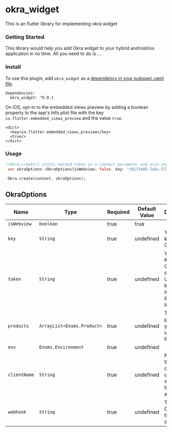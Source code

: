 # okra_widget

This is an flutter library for implementing okra widget

### Getting Started
This library would help you add Okra widget to your hybrid android/ios application in no time. All you need to do is ...

### Install
To use this plugin, add `okra_widget` as a [dependency in your pubspec.yaml file](https://flutter.io/platform-plugins/).
```pub
dependencies:
  okra_widget: ^0.0.1
```

On iOS, opt-in to the embedded views preview by adding a boolean property to the app's Info.plist file with the key     `io.flutter.embedded_views_preview` and the value `true`.

```plist
<dict>  
  <key>io.flutter.embedded_views_preview</key>
  <true/>  
</dict>
```

### Usage
```dart
//Okra.create() static method takes in a context parameter and also and OkraOption parameter-->
 var okraOptions =OkraOptions(isWebview: false, key: "c81f3e05-7a5c-5727-8d33-1113a3c7a5e4", token: "5d8a35224d8113507c7521ac",products: [Product.auth, Product.balance], environment: Environment.dev, clientName: "Bassey");

 Okra.create(context, okraOptions);
```

## OkraOptions

|Name                   | Type           | Required            | Default Value       | Description         |
|-----------------------|----------------|---------------------|---------------------|---------------------|
|  `isWebview `         | `boolean`      | true                |  true               | 
|  `key `               | `String`       | true                |  undefined          | Your public key from Okra.
|  `token`              | `String`       | true                |  undefined          | Your pubic Key from Okra dashboard. Use test key for test mode and live key for live mode
|  `products`           | `ArrayList<Enums.Product>`| true     |  undefined          | The Okra products you want to use with the widget.
|  `env`                | `Enums.Environment`| true            |  undefined          | 
|  `clientName`         | `String`       | true                |  undefined          | Name of the customer using the widget on the application
|  `webhook`            | `String`       | true                |  undefined          | The Url that Okra send the client's data to.
